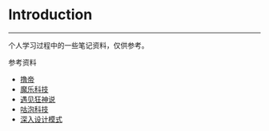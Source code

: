 # Introduction

---

个人学习过程中的一些笔记资料，仅供参考。



参考资料

- [撸帝](https://github.com/funtl)
- [魔乐科技](http://www.mldn.cn/)
- [遇见狂神说](https://space.bilibili.com/95256449)
- [咕泡科技](https://gupaoedu.cn/)
- [深入设计模式](https://refactoringguru.cn/)